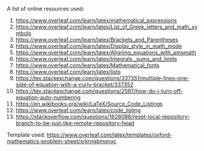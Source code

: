 A list of online resources used:

1. https://www.overleaf.com/learn/latex/mathematical_expressions
2. https://www.overleaf.com/learn/latex/List_of_Greek_letters_and_math_symbols
3. https://www.overleaf.com/learn/latex/Brackets_and_Parentheses
4. https://www.overleaf.com/learn/latex/Display_style_in_math_mode
5. https://www.overleaf.com/learn/latex/Aligning_equations_with_amsmath
6. https://www.overleaf.com/learn/latex/Integrals,_sums_and_limits
7. https://www.overleaf.com/learn/latex/Mathematical_fonts
8. https://www.overleaf.com/learn/latex/lists
9. https://tex.stackexchange.com/questions/337351/multiple-lines-one-side-of-equation-with-a-curly-bracket/337352
10. https://tex.stackexchange.com/questions/2597/how-do-i-turn-off-equation-auto-numbering
11. https://en.wikibooks.org/wiki/LaTeX/Source_Code_Listings
12. https://www.overleaf.com/learn/latex/code_listing
13. https://stackoverflow.com/questions/1628088/reset-local-repository-branch-to-be-just-like-remote-repository-head

Template used:
https://www.overleaf.com/latex/templates/oxford-mathematics-problem-sheet/srkrngbmqnxc
